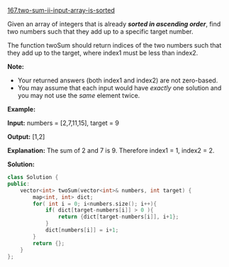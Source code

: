 [167.two-sum-ii-input-array-is-sorted](https://leetcode.com/problems/two-sum-ii-input-array-is-sorted/)  

Given an array of integers that is already **_sorted in ascending order_**, find two numbers such that they add up to a specific target number.

The function twoSum should return indices of the two numbers such that they add up to the target, where index1 must be less than index2.

**Note:**

*   Your returned answers (both index1 and index2) are not zero-based.
*   You may assume that each input would have _exactly_ one solution and you may not use the _same_ element twice.

**Example:**

  
**Input:** numbers = \[2,7,11,15\], target = 9
  
**Output:** \[1,2\]
  
**Explanation:** The sum of 2 and 7 is 9. Therefore index1 = 1, index2 = 2.  



**Solution:**  

```cpp
class Solution {
public:
    vector<int> twoSum(vector<int>& numbers, int target) {
        map<int, int> dict;
        for( int i = 0; i<numbers.size(); i++){
            if( dict[target-numbers[i]] > 0 ){
                return {dict[target-numbers[i]], i+1};
            }
            dict[numbers[i]] = i+1;
        }
        return {};
    }
};
```
      